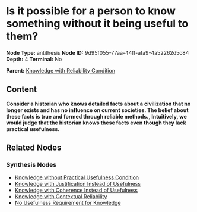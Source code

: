 # Is it possible for a person to know something without it being useful to them?

**Node Type:** antithesis
**Node ID:** 9d95f055-77aa-44ff-afa9-4a52262d5c84
**Depth:** 4
**Terminal:** No

**Parent:** [Knowledge with Reliability Condition](knowledge-with-reliability-condition-synthesis-24e3f157-81fa-49ac-9798-7c7f15ac572d.md)

## Content

**Consider a historian who knows detailed facts about a civilization that no longer exists and has no influence on current societies. The belief about these facts is true and formed through reliable methods.**, **Intuitively, we would judge that the historian knows these facts even though they lack practical usefulness.**

## Related Nodes

### Synthesis Nodes

- [Knowledge without Practical Usefulness Condition](knowledge-without-practical-usefulness-condition-synthesis-c85ae46f-e2d3-4f04-a3b0-d126146848a8.md)
- [Knowledge with Justification Instead of Usefulness](knowledge-with-justification-instead-of-usefulness-synthesis-1cb75225-b9a4-48c3-a499-2c42258f1434.md)
- [Knowledge with Coherence Instead of Usefulness](knowledge-with-coherence-instead-of-usefulness-synthesis-c869333d-fd80-4cdc-97a3-30a8acfff2b0.md)
- [Knowledge with Contextual Reliability](knowledge-with-contextual-reliability-synthesis-9f81156e-c907-4a85-b779-09026bbd3ed8.md)
- [No Usefulness Requirement for Knowledge](no-usefulness-requirement-for-knowledge-synthesis-c7a4edd9-d031-4f84-b627-14c21771dbca.md)
